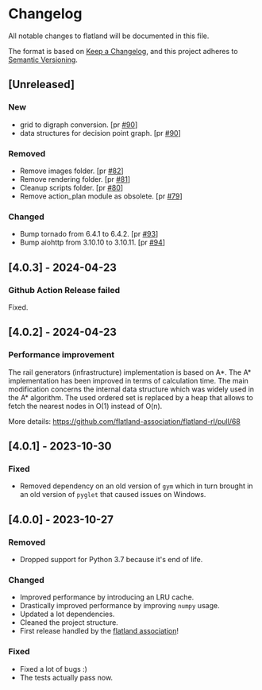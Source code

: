 # Changelog

All notable changes to flatland will be documented in this file.

The format is based on [Keep a Changelog](https://keepachangelog.com/),
and this project adheres to [Semantic Versioning](https://semver.org/).

## [Unreleased]

### New

* grid to digraph conversion. [pr [#90](https://github.com/flatland-association/flatland-rl/pull/90)]
* data structures for decision point graph. [pr [#90](https://github.com/flatland-association/flatland-rl/pull/90)]

### Removed

* Remove images folder. [pr [#82](https://github.com/flatland-association/flatland-rl/pull/82)]
* Remove rendering folder. [pr [#81](https://github.com/flatland-association/flatland-rl/pull/81)]
* Cleanup scripts folder. [pr [#80](https://github.com/flatland-association/flatland-rl/pull/80)]
* Remove action_plan module as obsolete. [pr [#79](https://github.com/flatland-association/flatland-rl/pull/79)]

### Changed

* Bump tornado from 6.4.1 to 6.4.2. [pr [#93](https://github.com/flatland-association/flatland-rl/pull/93)]
* Bump aiohttp from 3.10.10 to 3.10.11. [pr [#94](https://github.com/flatland-association/flatland-rl/pull/94)]

## [4.0.3] - 2024-04-23

### Github Action Release failed

Fixed.

## [4.0.2] - 2024-04-23

### Performance improvement

The rail generators (infrastructure) implementation is based on A*. The A* implementation has been improved in terms of calculation time. The main modification
concerns the internal data structure which was widely used in the A* algorithm. The used ordered set is replaced by a heap that allows to fetch the nearest
nodes in O(1) instead of O(n).

More details: https://github.com/flatland-association/flatland-rl/pull/68

## [4.0.1] - 2023-10-30

### Fixed

- Removed dependency on an old version of `gym` which in turn brought in an old version of `pyglet` that caused issues
  on Windows.

## [4.0.0] - 2023-10-27

### Removed

- Dropped support for Python 3.7 because it's end of life.

### Changed

- Improved performance by introducing an LRU cache.
- Drastically improved performance by improving `numpy` usage.
- Updated a lot dependencies.
- Cleaned the project structure.
- First release handled by the [flatland association](https://www.flatland-association.org/)!

### Fixed

- Fixed a lot of bugs :)
- The tests actually pass now.
